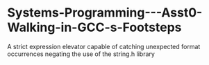 # Systems-Programming---Asst0-Walking-in-GCC-s-Footsteps
A strict expression elevator capable of catching unexpected format occurrences negating the use of the string.h library

